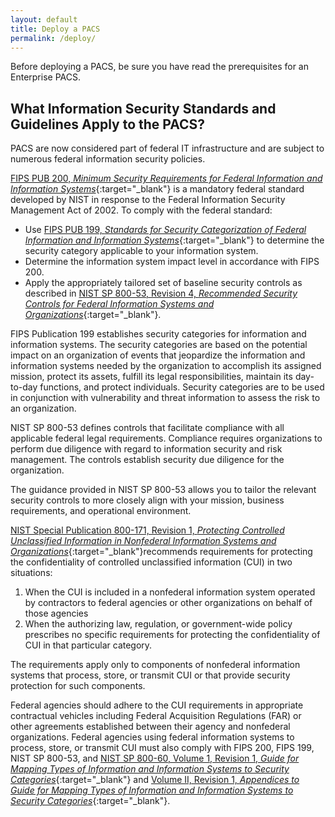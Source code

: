 ```yaml
---
layout: default
title: Deploy a PACS
permalink: /deploy/
---
```

Before deploying a PACS, be sure you have read the prerequisites for an Enterprise PACS.

## What Information Security Standards and Guidelines Apply to the PACS?

PACS are now considered part of federal IT infrastructure and are subject to numerous federal information security policies.

[FIPS PUB 200, _Minimum Security Requirements for Federal Information and Information Systems_](https://nvlpubs.nist.gov/nistpubs/FIPS/NIST.FIPS.200.pdf){:target="_blank"}<!--Corrected with current NIST link--> is a mandatory federal standard developed by NIST in response to the Federal Information Security Management Act of 2002.<!--Note:  The Federal Information Security Modernization Act (FISMA) of 2014 changed the FISMA acronym to "Modernization."-->  To comply with the federal standard: 
* Use [FIPS PUB 199, _Standards for Security Categorization of Federal Information and Information Systems_](https://nvlpubs.nist.gov/nistpubs/FIPS/NIST.FIPS.199.pdf){:target="_blank"} to determine the security category applicable to your information system.<!--Correct NIST link-->
* Determine the information system impact level in accordance with FIPS 200.
* Apply the appropriately tailored set of baseline security controls as described in [NIST SP 800-53, Revision 4, _Recommended Security Controls for Federal Information Systems and Organizations_](http://nvlpubs.nist.gov/nistpubs/SpecialPublications/NIST.SP.800-53r4.pdf){:target="_blank"}.

FIPS Publication 199<!--Moved title to 1st FIPS PUB 199 reference above--> establishes security categories for information and information systems. The security categories are based on the potential impact on an organization of events that jeopardize the information and information systems needed by the organization to accomplish its assigned mission, protect its assets, fulfill its legal responsibilities, maintain its day-to-day functions, and protect individuals. Security categories are to be used in conjunction with vulnerability and threat information to assess the risk to an organization.

NIST SP 800-53<!--Moved title to 1st reference of SP 800-53 R4 above--> defines controls that facilitate compliance with all applicable federal legal requirements.  Compliance requires organizations to perform due diligence with regard to information security and risk management.  The controls establish security due diligence for the organization.

The guidance provided in NIST SP 800-53 allows you to tailor the relevant security controls to more closely align with your mission, business requirements, and operational environment.

[NIST Special Publication 800-171, Revision 1, _Protecting Controlled Unclassified Information in Nonfederal Information Systems and Organizations_](http://nvlpubs.nist.gov/nistpubs/SpecialPublications/NIST.SP.800-171r1.pdf){:target="_blank"}<!--Corrected link to correct NIST location-->recommends requirements for protecting the confidentiality of controlled unclassified information (CUI) in two situations: 

1. When the CUI is included in a nonfederal information system operated by contractors to federal agencies or other organizations on behalf of those agencies
2. When the authorizing law, regulation, or government-wide policy prescribes no specific requirements for protecting the confidentiality of CUI in that particular category.

The requirements apply only to components of nonfederal information systems that process, store, or transmit CUI or that provide security protection for such components.

Federal agencies should adhere to the CUI requirements in appropriate contractual vehicles including Federal Acquisition Regulations (FAR) or other agreements established between their agency and nonfederal organizations.  Federal agencies using federal information systems to process, store, or transmit CUI must also comply with FIPS 200, FIPS 199, NIST SP 800-53, and [NIST SP 800-60, Volume 1, Revision 1, _Guide for Mapping Types of Information and Information Systems to Security Categories_](http://nvlpubs.nist.gov/nistpubs/Legacy/SP/nistspecialpublication800-60v1r1.pdf){:target="_blank"}<!--Updated NIST link and added Volume II reference for completeness.--> and [Volume II, Revision 1, _Appendices to Guide for Mapping Types of Information and Information Systems to Security Categories_](http://nvlpubs.nist.gov/nistpubs/Legacy/SP/nistspecialpublication800-60v2r1.pdf){:target="_blank"}. 

